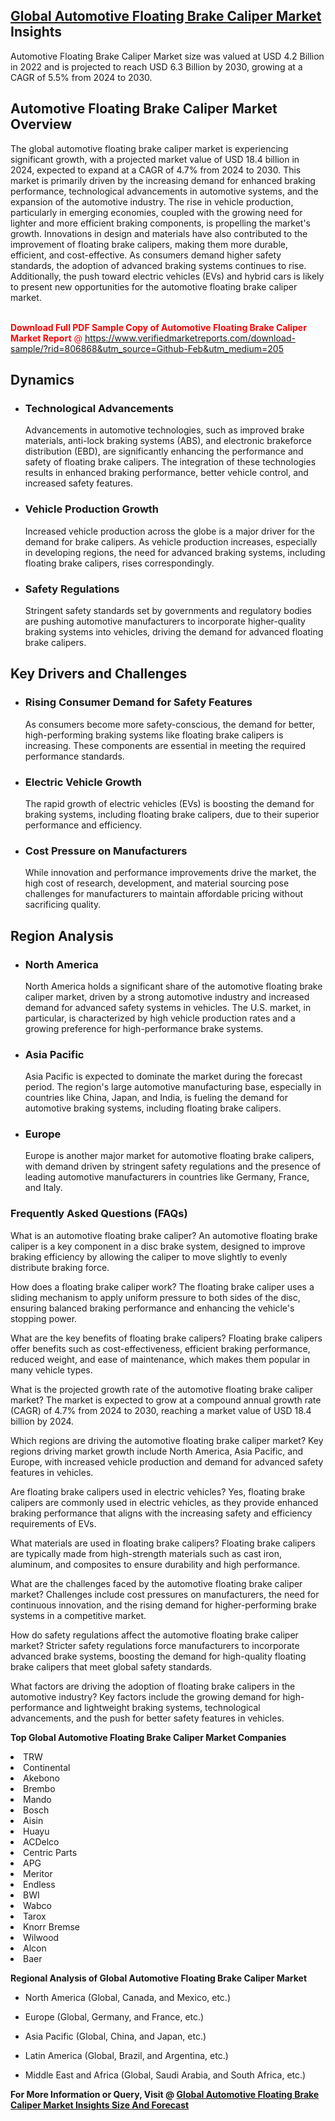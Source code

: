 <h2><a href="https://www.verifiedmarketreports.com/download-sample/?rid=806868&amp;utm_source=Github&amp;utm_medium=205" target="_blank">Global Automotive Floating Brake Caliper Market</a> Insights</h2><p>Automotive Floating Brake Caliper Market size was valued at USD 4.2 Billion in 2022 and is projected to reach USD 6.3 Billion by 2030, growing at a CAGR of 5.5% from 2024 to 2030.</p><p> <h2>Automotive Floating Brake Caliper Market Overview</h2> <p>The global automotive floating brake caliper market is experiencing significant growth, with a projected market value of USD 18.4 billion in 2024, expected to expand at a CAGR of 4.7% from 2024 to 2030. This market is primarily driven by the increasing demand for enhanced braking performance, technological advancements in automotive systems, and the expansion of the automotive industry. The rise in vehicle production, particularly in emerging economies, coupled with the growing need for lighter and more efficient braking components, is propelling the market's growth. Innovations in design and materials have also contributed to the improvement of floating brake calipers, making them more durable, efficient, and cost-effective. As consumers demand higher safety standards, the adoption of advanced braking systems continues to rise. Additionally, the push toward electric vehicles (EVs) and hybrid cars is likely to present new opportunities for the automotive floating brake caliper market. <br><br> <p><span class=""><span style="color: #ff0000;"><strong>Download Full PDF Sample Copy of Automotive Floating Brake Caliper Market Report</strong> @ </span><a href="https://www.verifiedmarketreports.com/download-sample/?rid=806868&amp;utm_source=Github-Feb&amp;utm_medium=205" target="_blank">https://www.verifiedmarketreports.com/download-sample/?rid=806868&amp;utm_source=Github-Feb&amp;utm_medium=205</a></span></p></p> <h2>Dynamics</h2> <ul> <li><h3>Technological Advancements</h3> Advancements in automotive technologies, such as improved brake materials, anti-lock braking systems (ABS), and electronic brakeforce distribution (EBD), are significantly enhancing the performance and safety of floating brake calipers. The integration of these technologies results in enhanced braking performance, better vehicle control, and increased safety features. </li> <li><h3>Vehicle Production Growth</h3> Increased vehicle production across the globe is a major driver for the demand for brake calipers. As vehicle production increases, especially in developing regions, the need for advanced braking systems, including floating brake calipers, rises correspondingly. </li> <li><h3>Safety Regulations</h3> Stringent safety standards set by governments and regulatory bodies are pushing automotive manufacturers to incorporate higher-quality braking systems into vehicles, driving the demand for advanced floating brake calipers. </li> </ul> <h2>Key Drivers and Challenges</h2> <ul> <li><h3>Rising Consumer Demand for Safety Features</h3> As consumers become more safety-conscious, the demand for better, high-performing braking systems like floating brake calipers is increasing. These components are essential in meeting the required performance standards. </li> <li><h3>Electric Vehicle Growth</h3> The rapid growth of electric vehicles (EVs) is boosting the demand for braking systems, including floating brake calipers, due to their superior performance and efficiency. </li> <li><h3>Cost Pressure on Manufacturers</h3> While innovation and performance improvements drive the market, the high cost of research, development, and material sourcing pose challenges for manufacturers to maintain affordable pricing without sacrificing quality. </li> </ul> <h2>Region Analysis</h2> <ul> <li><h3>North America</h3> North America holds a significant share of the automotive floating brake caliper market, driven by a strong automotive industry and increased demand for advanced safety systems in vehicles. The U.S. market, in particular, is characterized by high vehicle production rates and a growing preference for high-performance brake systems. </li> <li><h3>Asia Pacific</h3> Asia Pacific is expected to dominate the market during the forecast period. The region's large automotive manufacturing base, especially in countries like China, Japan, and India, is fueling the demand for automotive braking systems, including floating brake calipers. </li> <li><h3>Europe</h3> Europe is another major market for automotive floating brake calipers, with demand driven by stringent safety regulations and the presence of leading automotive manufacturers in countries like Germany, France, and Italy. </li> </ul> <h3>Frequently Asked Questions (FAQs)</h3> <p>What is an automotive floating brake caliper? An automotive floating brake caliper is a key component in a disc brake system, designed to improve braking efficiency by allowing the caliper to move slightly to evenly distribute braking force.</p> <p>How does a floating brake caliper work? The floating brake caliper uses a sliding mechanism to apply uniform pressure to both sides of the disc, ensuring balanced braking performance and enhancing the vehicle's stopping power.</p> <p>What are the key benefits of floating brake calipers? Floating brake calipers offer benefits such as cost-effectiveness, efficient braking performance, reduced weight, and ease of maintenance, which makes them popular in many vehicle types.</p> <p>What is the projected growth rate of the automotive floating brake caliper market? The market is expected to grow at a compound annual growth rate (CAGR) of 4.7% from 2024 to 2030, reaching a market value of USD 18.4 billion by 2024.</p> <p>Which regions are driving the automotive floating brake caliper market? Key regions driving market growth include North America, Asia Pacific, and Europe, with increased vehicle production and demand for advanced safety features in vehicles.</p> <p>Are floating brake calipers used in electric vehicles? Yes, floating brake calipers are commonly used in electric vehicles, as they provide enhanced braking performance that aligns with the increasing safety and efficiency requirements of EVs.</p> <p>What materials are used in floating brake calipers? Floating brake calipers are typically made from high-strength materials such as cast iron, aluminum, and composites to ensure durability and high performance.</p> <p>What are the challenges faced by the automotive floating brake caliper market? Challenges include cost pressures on manufacturers, the need for continuous innovation, and the rising demand for higher-performing brake systems in a competitive market.</p> <p>How do safety regulations affect the automotive floating brake caliper market? Stricter safety regulations force manufacturers to incorporate advanced brake systems, boosting the demand for high-quality floating brake calipers that meet global safety standards.</p> <p>What factors are driving the adoption of floating brake calipers in the automotive industry? Key factors include the growing demand for high-performance and lightweight braking systems, technological advancements, and the push for better safety features in vehicles.</p> </p><p><strong>Top Global Automotive Floating Brake Caliper Market Companies</strong></p><div data-test-id=""><p><li>TRW</li><li> Continental</li><li> Akebono</li><li> Brembo</li><li> Mando</li><li> Bosch</li><li> Aisin</li><li> Huayu</li><li> ACDelco</li><li> Centric Parts</li><li> APG</li><li> Meritor</li><li> Endless</li><li> BWI</li><li> Wabco</li><li> Tarox</li><li> Knorr Bremse</li><li> Wilwood</li><li> Alcon</li><li> Baer</li></p><div><strong>Regional Analysis of&nbsp;Global Automotive Floating Brake Caliper Market</strong></div><ul><li dir="ltr"><p dir="ltr">North America&nbsp;(Global, Canada, and Mexico, etc.)</p></li><li dir="ltr"><p dir="ltr">Europe (Global, Germany, and France, etc.)</p></li><li dir="ltr"><p dir="ltr">Asia Pacific&nbsp;(Global, China, and Japan, etc.)</p></li><li dir="ltr"><p dir="ltr">Latin America&nbsp;(Global, Brazil, and Argentina, etc.)</p></li><li dir="ltr">Middle East and Africa&nbsp;(Global, Saudi Arabia, and South Africa, etc.)</li></ul><p><strong>For More Information or Query, Visit @&nbsp;</strong><strong><a href="https://www.verifiedmarketreports.com/product/automotive-floating-brake-caliper-market/?utm_source=Github&amp;utm_medium=205" target="_blank">Global Automotive Floating Brake Caliper Market Insights Size And Forecast</a></strong></p></div>
